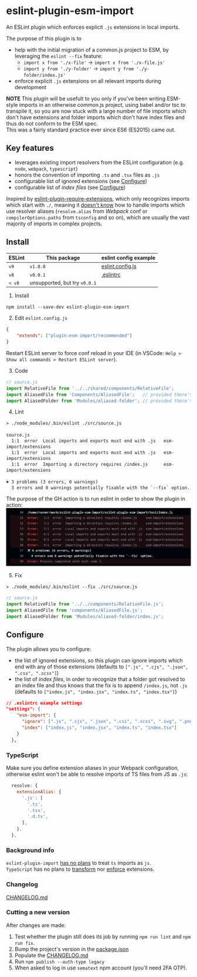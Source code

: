 # eslint-plugin-esm-import

An ESLint plugin which enforces explicit `.js` extensions in local imports.

The purpose of this plugin is to
  - help with the initial migration of a common.js project to ESM, by leveraging the `eslint --fix` feature:
    - `import x from './x-file'` -> `import x from './x-file.js'`
    - `import y from './y-folder'` -> `import y from './y-folder/index.js'`
  - enforce explicit `.js` extensions on all relevant imports during development

__NOTE__ This plugin will be usefult to you only if you've been writing ESM-style imports in an otherwise common.js project, using babel and/or tsc to transpile it, so you are now stuck with a large number of file imports which don't have extensions and folder imports which don't have index files and thus do not conform to the ESM spec.   
This was a fairly standard practice ever since ES6 (ES2015) came out.

## Key features
  - leverages existing import resolvers from the ESLint configuration (e.g. `node`, `webpack`, `typescript`)
  - honors the convention of importing `.ts` and `.tsx` files as `.js`
  - configurable list of ignored extensions (see [Configure](#configure))
  - configurable list of _index files_  (see [Configure](#configure))


Inspired by [eslint-plugin-require-extensions](https://github.com/solana-labs/eslint-plugin-require-extensions), which only recognizes imports which start with `./`, meaning it [doesn't know](https://github.com/solana-labs/eslint-plugin-require-extensions/issues/10) how to handle imports which use resolver aliases (`resolve.alias` from _Webpack_ conf or `compilerOptions.paths` from `tsconfig` and so on), which are usually the vast majority of imports in complex projects.

## Install

| ESLint | This package | eslint config example |
|-|-|-|
| `v9`   | `v1.0.0`  | [eslint.config.js](https://github.com/sematext/eslint-plugin-esm-import/blob/master/test/eslint.config.js) |
| `v8`  | `v0.0.1`  | [.eslintrc](https://github.com/sematext/eslint-plugin-esm-import/blob/d276a35ac2ddf90f08f69e2db35f9fd6f9116975/test/.eslintrc) |
| `< v8`  | unsupported, but try `v0.0.1`  |  |


1. Install
```shell
npm install --save-dev eslint-plugin-esm-import
```

2. Edit `eslint.config.js`
```json
{
    "extends": ["plugin:esm-import/recommended"]
}
```
Restart ESLint server to force conf reload in your IDE (in VSCode: `Help > Show all commands > Restart ESLint server`).

3. Code
```js
// source.js
import RelativeFile from '../../shared/components/RelativeFile';
import AliasedFile from 'Components/AliasedFile';   // provided there's a Components alias
import AliasedFolder from 'Modules/aliased-folder'; // provided there's a Modules alias
```

4. Lint

```shell
> ./node_modules/.bin/eslint ./src/source.js

source.js
  1:1  error  Local imports and exports must end with .js   esm-import/extensions
  1:1  error  Local imports and exports must end with .js   esm-import/extensions
  1:1  error  Importing a directory requires /index.js      esm-import/extensions

✖ 3 problems (3 errors, 0 warnings)
  3 errors and 0 warnings potentially fixable with the `--fix` option.
```
The purpose of the GH action is to run eslint in order to show the plugin in action:  
![GH action lint run](gh-action.png)

5. Fix

```shell
> ./node_modules/.bin/eslint --fix ./src/source.js
```
```js
// source.js
import RelativeFile from '../../components/RelativeFile.js';
import AliasedFile from 'components/AliasedFile.js';
import AliasedFolder from 'Modules/aliased-folder/index.js';
```

## Configure
The plugin allows you to configure:
 - the list of ignored extensions, so this plugin can ignore imports which end with any of those extensions (defaults to `[".js", ".cjs", ".json", ".css", ".scss"]`)
 - the list of _index files_, in order to recognize that a folder got resolved to an index file and thus knows that the fix is to append `/index.js`, not `.js` (defaults to `["index.js", "index.jsx", "index.ts", "index.tsx"]`)


```json
// .eslintrc example settings
"settings": {
    "esm-import": {
      "ignore": [".js", ".cjs", ".json", ".css", ".scss", ".svg", ".png", ".gif", ".mp3"],
      "index": ["index.js", "index.jsx", "index.ts", "index.tsx"]
    }
  },
```

### TypeScript
Make sure you define extension aliases in your Webpack configuration, otherwise eslint won't be able to resolve imports of TS files from JS as `.js`:
```js
  resolve: {
    extensionAlias: {
      '.js': [
        '.ts',
        '.tsx',
        '.d.ts',
      ],
    },
  },
```

### Background info

`eslint-plugin-import` [has no plans](https://github.com/import-js/eslint-plugin-import/issues/2111) to treat `ts` imports as `js`.  
`TypeScript` has no plans to [transform](https://github.com/microsoft/TypeScript/issues/16577) nor [enforce](https://github.com/microsoft/TypeScript/issues/42813) extensions.


### Changelog

[CHANGELOG.md](./CHANGELOG.md)

### Cutting a new version

After changes are made:
1. Test whether the plugin still does its job by running `npm run lint` and `npm run fix`.
1. Bump the project's version in the [package.json](./package.json)
1. Populate the [CHANGELOG.md](./CHANGELOG.md)
1. Run `npm publish --auth-type legacy`
1. When asked to log in use `sematext` npm account (you'll need 2FA OTP).